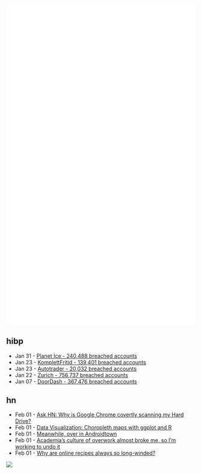 ![Metrics](https://raw.githubusercontent.com/phixion/phixion/master/metrics.svg)

## hibp

<!--
for https://github.com/phixion/phixion/blob/main/.github/workflows/feeds.yml
-->
<!--START_SECTION:haveibeenpwnd-->
- Jan 31 - [Planet Ice - 240,488 breached accounts](https://haveibeenpwned.com/PwnedWebsites#PlanetIce)
- Jan 23 - [KomplettFritid - 139,401 breached accounts](https://haveibeenpwned.com/PwnedWebsites#KomplettFritid)
- Jan 23 - [Autotrader - 20,032 breached accounts](https://haveibeenpwned.com/PwnedWebsites#Autotrader)
- Jan 22 - [Zurich - 756,737 breached accounts](https://haveibeenpwned.com/PwnedWebsites#Zurich)
- Jan 07 - [DoorDash - 367,476 breached accounts](https://haveibeenpwned.com/PwnedWebsites#DoorDash)
<!--END_SECTION:haveibeenpwnd-->

## hn

<!--
for https://github.com/phixion/phixion/blob/main/.github/workflows/feeds.yml
-->
<!--START_SECTION:hn-->
- Feb 01 - [Ask HN: Why is Google Chrome covertly scanning my Hard Drive?](https://news.ycombinator.com/item?id=34612034)
- Feb 01 - [Data Visualization: Choropleth maps with ggplot and R](https://socviz.co/maps.html)
- Feb 01 - [Meanwhile, over in Androidtown](https://daringfireball.net/2023/01/meanwhile_over_in_androidtown)
- Feb 01 - [Academia’s culture of overwork almost broke me, so I’m working to undo it](https://www.nature.com/articles/d41586-023-00241-8)
- Feb 01 - [Why are online recipes always so long-winded?](https://jjpryor.substack.com/p/why-are-online-recipes-always-so)
<!--END_SECTION:hn-->

<!--
for https://yhype.me
-->
![](https://hit.yhype.me/github/profile?user_id=13013670)
